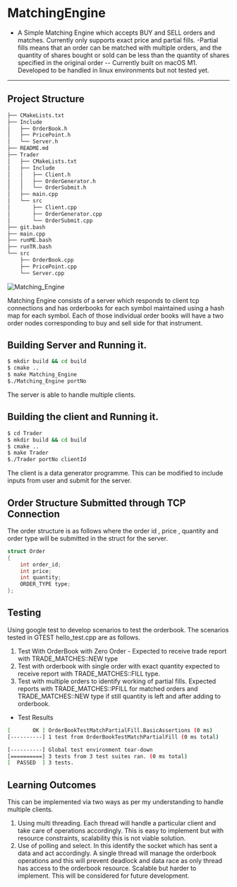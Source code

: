 # MatchingEngine
- A Simple Matching Engine which accepts BUY and SELL orders and matches. Currently only supports exact price and partial fills.
-Partial fills means that an order can be matched with multiple orders, and the quantity of shares bought or sold can be less than the quantity of shares specified in the original order
-- Currently built on macOS M1. Developed to be handled in linux environments but not tested yet. 
---

## Project Structure 
```bash
├── CMakeLists.txt
├── Include
│   ├── OrderBook.h
│   ├── PricePoint.h
│   └── Server.h
├── README.md
├── Trader
│   ├── CMakeLists.txt
│   ├── Include
│   │   ├── Client.h
│   │   ├── OrderGenerator.h
│   │   └── OrderSubmit.h
│   ├── main.cpp
│   └── src
│       ├── Client.cpp
│       ├── OrderGenerator.cpp
│       └── OrderSubmit.cpp
├── git.bash
├── main.cpp
├── runME.bash
├── runTR.bash
└── src
    ├── OrderBook.cpp
    ├── PricePoint.cpp
    └── Server.cpp
```
![Matching_Engine](https://github.com/user-attachments/assets/2110bc30-7dea-488a-916d-0cc4d80b2cb5)

Matching Engine consists of a server which responds to client tcp connections and has orderbooks for each symbol maintained using a hash map for each symbol. Each of those individual order books will have a two order nodes corresponding to buy and sell side for that instrument.

## Building Server and Running it.
```bash
$ mkdir build && cd build
$ cmake ..
$ make Matching_Engine 
$./Matching_Engine portNo
```
The server is able to handle multiple clients.

## Building the client and Running it.
```bash
$ cd Trader 
$ mkdir build && cd build
$ cmake ..
$ make Trader 
$./Trader portNo clientId
```
The client is a data generator programme. This can be modified to include inputs from user and submit for the server. 

## Order Structure Submitted through TCP Connection
The order structure is as follows where the order id , price , quantity and order type will be submitted in the struct for the server.
```c++
struct Order
{
    int order_id;
    int price;
    int quantity;
    ORDER_TYPE type;
};
```

## Testing 
Using google test to develop scenarios to test the orderbook. The scenarios tested in GTEST hello_test.cpp are as follows.
1. Test With OrderBook with Zero Order - Expected to receive trade report with TRADE_MATCHES::NEW type
2. Test with orderbook with single order with exact quantity expected to receive report with TRADE_MATCHES::FILL type.
3. Test with multiple orders to identify working of partial fills. Expected reports with TRADE_MATCHES::PFILL for matched orders and TRADE_MATCHES::NEW type if still quantity is left and after adding to orderbook. 
- Test Results 
```bash 
[       OK ] OrderBookTestMatchPartialFill.BasicAssertions (0 ms)
[----------] 1 test from OrderBookTestMatchPartialFill (0 ms total)

[----------] Global test environment tear-down
[==========] 3 tests from 3 test suites ran. (0 ms total)
[  PASSED  ] 3 tests.
```

## Learning Outcomes

This can be implemented via two ways as per my understanding to handle multiple clients. 

1. Using multi threading. Each thread will handle a particular client and take care of operations accordingly. This is easy to implement but with resource constraints, scalability this is not viable solution. 
2. Use of polling and select. In this identify the socket which has sent a data and act accordingly. A single thread will manage the orderbook operations and this will prevent deadlock and data race as only thread has access to the orderbook resource. Scalable but harder to implement. This will be considered for future development. 